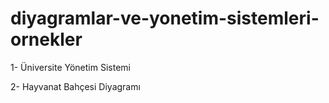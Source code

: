 # diyagramlar-ve-yonetim-sistemleri-ornekler
1- Üniversite Yönetim Sistemi

2- Hayvanat Bahçesi Diyagramı
